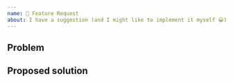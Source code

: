 ```yaml
---
name: 🚀 Feature Request
about: I have a suggestion (and I might like to implement it myself 😀)!
---
```


<!--

IMPORTANT!
Follow the format of this template or your issue will be automatically closed
by a bot. Following this template helps keep the quality of feature requests
high, which will help them be addressed sooner.

-->

## Problem

<!--
Explain the problem you'd like to have Build Tracker solve.
When trying to solve more solutions with Build Tracker, please keep in mind
some of the following goals of the project:
* Be lightweight: small project size (single-digit KiBs, gzipped)
* Be easy: too many options in an API can become confusing
* Be clear: the intended purpose of every method should be obvious
* Is it easy to do this in "userland"? Would it be better off done there?
-->

## Proposed solution

<!--
Explain a possible way to solve the problem. Keep in mind that there may be
alternate ways to do the same thing. Try to think of those and weight
the tradeoffs.
-->
